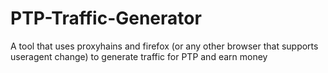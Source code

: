 # PTP-Traffic-Generator
A tool that uses proxyhains and firefox (or any other browser that supports useragent change) to generate traffic for PTP and earn money
